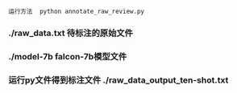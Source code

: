 `运行方法  python annotate_raw_review.py `
### ./raw_data.txt 待标注的原始文件 
### ./model-7b  falcon-7b模型文件 
### 运行py文件得到标注文件 ./raw_data_output_ten-shot.txt
